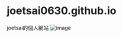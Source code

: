 # joetsai0630.github.io
joetsai的個人網站
![image](https://github.com/joetsai0360/joetsai0630.github.io/assets/174402522/7f2428ea-a05d-4f54-be30-e0f1dc1468ed)
